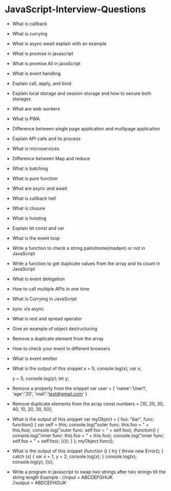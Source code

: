 # JavaScript-Interview-Questions

- What is callback

- What is currying

- What is async await explain with an example

- What is promise in javascript

- What is promise.All in javaScript

- What is event handling

- Explain call, apply, and bind

- Explain local storage and session storage and how to secure both storages

- What are web workers

- What is PWA

- Difference between single page application and multipage application

- Explain API calls and its process

- What is microservices

- Difference between Map and reduce

- What is batching

- What is pure function

- What are async and await

- What is callback hell

- What is closure

- What is hoisting

- Explain let const and var

- What is the event loop

- Write a function to check a string palindrome(madam) or not in JavaScript

- Write a function to get duplicate values from the array and its count in JavaScript

- What is event delegation

- How to call multiple APIs in one time

- What is Currying in JavaScript

- sync v/s async

- What is rest and spread operator

- Give an example of object destructuring

- Remove a duplicate element from the array

- How to check your event in different browsers

- What is event emitter

- What is the output of this snippet
  x = 5;
  console.log(x);
  var x; 

  y = 5;
  console.log(y);
  let y;
  
- Remove a property from the snippet
    var user = {
      'name':'User1',
      'age':'20',
      'mail':'test@gmail.com'
    }

- Remove duplicate elements from the array
  const numbers = [10, 20, 30, 40, 10, 20, 30, 50];

- What is the output of this snippet
  var myObject = {
      foo: "bar",
      func: function() {
          var self = this;
          console.log("outer func:  this.foo = " + this.foo);
          console.log("outer func:  self.foo = " + self.foo);
          (function() {
              console.log("inner func:  this.foo = " + this.foo);
              console.log("inner func:  self.foo = " + self.foo);
          }());
      }
  };
  myObject.func();
  
- What is the output of this snippet
  (function () {
    try {
        throw new Error();
    } catch (x) {
        var x = 1, y = 2;
        console.log(x);
    }
    console.log(x);
    console.log(y);
})();

- Write a program in javascript to swap two strings after two strings till the string length
Example : 
//input = ABCDEFGHIJK
//output = ABDCEFHGIJK
